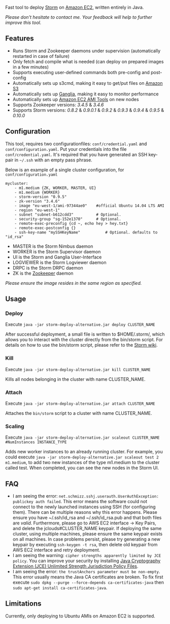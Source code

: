 Fast tool to deploy [Storm](https://github.com/apache/incubator-storm) on [Amazon EC2](http://aws.amazon.com/ec2/), written entirely in Java.

_Please don't hesitate to contact me. Your feedback will help to further improve this tool._

## Features
+ Runs Storm and Zookeeper daemons under supervision (automatically restarted in case of failure)
+ Only fetch and compile what is needed (can deploy on prepared images in a few minutes)
+ Supports executing user-defined commands both pre-config and post-config
+ Automatically sets up s3cmd, making it easy to get/put files on [Amazon S3](http://aws.amazon.com/s3/)
+ Automatically sets up [Ganglia](http://ganglia.sourceforge.net/), making it easy to monitor performance
+ Automatically sets up [Amazon EC2 AMI Tools](http://docs.aws.amazon.com/AWSEC2/latest/CommandLineReference/ami-tools.html) on new nodes
+ Supports Zookeeper versions: _3.4.5_ & _3.4.6_
+ Supports Storm versions: _0.8.2_ & _0.9.0.1_ & _0.9.2_ & _0.9.3_ & _0.9.4_ & _0.9.5_ & _0.10.0_ 

## Configuration
This tool, requires two configurationfiles: `conf/credential.yaml` and `conf/configuration.yaml`. Put your credentials into the file `conf/credential.yaml`. It's required that you have generated an SSH key-pair in `~/.ssh` with an empty pass phrase.

Below is an example of a single cluster configuration, for `conf/configuration.yaml`

```
mycluster:
    - m1.medium {ZK, WORKER, MASTER, UI}
    - m1.medium {WORKER}
    - storm-version "0.9.5"
    - zk-version "3.4.6"
    - image "eu-west-1/ami-97344ae0" 	#official Ubuntu 14.04 LTS AMI
    - region "eu-west-1"
    - subnet "subnet-b612cdd3"          # Optional.
    - security-group "sg-152e1370"      # Optional.
    - remote-exec-preconfig {cd ~, echo hey > hey.txt}
    - remote-exec-postconfig {}
    - ssh-key-name "mySSHKeyName"           # Optional. defaults to "id_rsa"
```
+ MASTER is the Storm Nimbus daemon
+ WORKER is the Storm Supervisor daemon
+ UI is the Storm and Ganglia User-Interface
+ LOGVIEWER is the Storm Logviewer daemon
+ DRPC is the Storm DRPC daemon
+ ZK is the [Zookeeper](http://zookeeper.apache.org) daemon

_Please ensure the image resides in the same region as specified._

## Usage

### Deploy
Execute `java -jar storm-deploy-alternative.jar deploy CLUSTER_NAME`

After successful deployment, a small file is written to $HOME/.storm/, which allows you to interact with the cluster directly from the bin/storm script. For details on how to use the bin/storm script, please refer to the [Storm wiki](https://github.com/nathanmarz/storm/wiki).

### Kill
Execute `java -jar storm-deploy-alternative.jar kill CLUSTER_NAME`

Kills all nodes belonging in the cluster with name CLUSTER_NAME.

### Attach
Execute `java -jar storm-deploy-alternative.jar attach CLUSTER_NAME`

Attaches the `bin/storm` script to a cluster with name CLUSTER_NAME.

### Scaling
Execute `java -jar storm-deploy-alternative.jar scaleout CLUSTER_NAME #NumInstances INSTANCE_TYPE`

Adds new worker instances to an already running cluster. For example, you could execute `java -jar storm-deploy-alternative.jar scaleout test 2 m1.medium`, to add two new instances of the type m1.medium to the cluster called test. When completed, you can see the new nodes in the Storm UI.

## FAQ
+ I am seeing the error: `net.schmizz.sshj.userauth.UserAuthException: publickey auth failed`. This error means the software could not connect to the newly launched instances using SSH (for configuring them). There can be multiple reasons why this error happens. Please ensure you have ~/.ssh/id_rsa and ~/.ssh/id_rsa.pub and that both files are _valid_. Furthermore, please go to AWS EC2 interface -> Key Pairs, and delete the jclouds#CLUSTER_NAME keypair. If deploying the same cluster, using multiple machines, please ensure the same keypair exists on all machines. In case problems persist, please try generating a new keypair by executing `ssh-keygen -t rsa`, then delete old keypair from AWS EC2 interface and retry deployment.
+ I am seeing the warning: `cipher strengths apparently limited by JCE policy`. You can improve your security by installing [Java Cryptography Extension (JCE) Unlimited Strength Jurisdiction Policy Files](http://www.oracle.com/technetwork/java/javase/downloads/index.html).
+ I am seeing the error: `the trustAnchors parameter must be non-empty`. This error usually means the Java CA certificates are broken. To fix first execute `sudo dpkg --purge --force-depends ca-certificates-java` then `sudo apt-get install ca-certificates-java`.

## Limitations
Currently, only deploying to Ubuntu AMIs on Amazon EC2 is supported.
